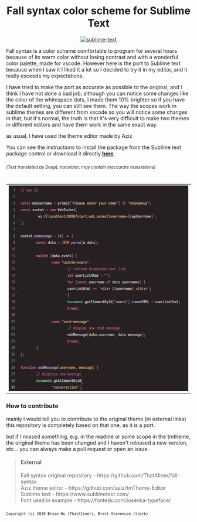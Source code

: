 <div align="center">
  <h1>Fall syntax color scheme for Sublime Text</h1>

  <!--[![latest](https://github-basic-badges.herokuapp.com/release/imnotril/fall-syntax-sublime-text.svg)](https://github.com/imnotril/fall-syntax-sublime-text/releases/latest)
  [![license](https://github-basic-badges.herokuapp.com/license/imnotril/fall-syntax-sublime-text.svg)](https://github.com/imnotril/fall-syntax-sublime-text/blob/main/LICENSE)
  [![commits](https://github-basic-badges.herokuapp.com/commits/imnotril/fall-syntax-sublime-text.svg)]()-->
  
  [![sublime-text](https://img.shields.io/badge/sublime_text-%23575757.svg?&style=for-the-badge&logo=sublime-text&logoColor=important)](https://www.sublimetext.com/)

</div>

Fall syntax is a color scheme comfortable to program for several hours because of its warm color without losing contrast and with a wonderful color palette, made for vscode.
However here is the port to Sublime text because when I saw it I liked it a lot so I decided to try it in my editor, and it really exceeds my expectations.

I have tried to make the port as accurate as possible to the original, and I think I have not done a bad job, although you can notice some changes like the color of the whitespace dots, I made them 10% brighter so if you have the default setting, you can still see them.
The way the scopes work in sublime themes are different from vscode so you will notice some changes in that, but it's normal, the truth is that it's very difficult to make two themes in different editors and have them work in the same exact way.

as usual, I have used the theme editor made by Aziz

<p>You can see the instructions to install the package from the Sublime text package control or download it directly <strong><a href="https://github.com/imnotril/fall-syntax-sublime-text/releases/latest">here</a></strong>.
<h6><sup>(Text translated by DeepL translator, may contain inaccurate translations)<sup></h6></p>
<table>
  <tr><th>
    <img src="https://github.com/imnotril/fall-syntax-sublime-text/blob/main/preview.png">      
  </th></tr>
</table>

<h3>How to contribute</h3>
<p>
mainly I would tell you to contribute to the original theme (in external links) this repository is completely based on that one, as it is a port.

but if I missed something, e.g. in the readme or some scope in the tmtheme, the original theme has been changed and I haven't released a new version, etc... you can always make a pull request or open an issue.
</p>


<blockquote>
  <h4>External</h4>
  <p>Fall syntax original repository - https://github.com/ThatXliner/fall-syntax<br>
  Aziz theme editor - https://github.com/aziz/tmTheme-Editor<br>
  Sublime text - https://www.sublimetext.com/<br>
  Font used in example - https://fontesk.com/iosevka-typeface/</p>
</blockquote>
<sub><code>Copyright (c) 2020 Bryan Hu (ThatXliner), Brett Stevenson (tterb)</code></sub>
